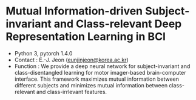 # Mutual Information-driven Subject-invariant and Class-relevant Deep Representation Learning in BCI

* Python 3, pytorch 1.4.0
* Contact : E.-J. Jeon (eunjinjeon@korea.ac.kr)
* Function : We provide a deep neural network for subject-invariant and class-disentangled learning for motor imager-based brain-computer interface. This framework maximizes mutual information between different subjects and minimizes mutual information between class-relevant and class-irrlevant features.
